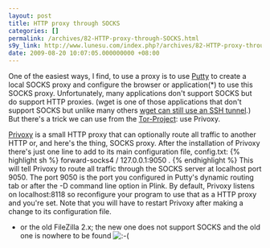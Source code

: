 ```yaml
---
layout: post
title: HTTP proxy through SOCKS
categories: []
permalink: /archives/82-HTTP-proxy-through-SOCKS.html
s9y_link: http://www.lunesu.com/index.php?/archives/82-HTTP-proxy-through-SOCKS.html
date: 2009-08-20 10:07:05.000000000 +08:00
---
```

One of the easiest ways, I find, to use a proxy is to use <a href="http://www.chiark.greenend.org.uk/~sgtatham/putty/" title="PuTTY">Putty</a> to create a local SOCKS proxy and configure the browser or application(*) to use this SOCKS proxy. Unfortunately, many applications don't support SOCKS but do support HTTP proxies. (wget is one of those applications that don't support SOCKS but unlike many others <a href="http://www.lunesu.com/archives/20-Tunneling-wget.html" title="Tunneling wget">wget can still use an SSH tunnel</a>.) But there's a trick we can use from the <a href="http://www.torproject.org/" title="Tor-Project">Tor-Project</a>: use Privoxy.

<a href="http://www.privoxy.org/" title="Privoxy">Privoxy</a> is a small HTTP proxy that can optionally route all traffic to another HTTP or, and here's the thing, SOCKS proxy. After the installation of Privoxy there's just one line to add to its main configuration file, config.txt:
{% highlight sh %}
forward-socks4   /               127.0.0.1:9050		.
{% endhighlight %}
This will tell Privoxy to route all traffic through the SOCKS server at localhost port 9050. The port 9050 is the port you configured in Putty's dynamic routing tab or after the -D command line option in Plink. By default, Privoxy listens on localhost:8118 so reconfigure your program to use that as a HTTP proxy and you're set. Note that you will have to restart Privoxy after making a change to its configuration file.

* or the old FileZilla 2.x; the new one does not support SOCKS and the old one is nowhere to be found <img src="http://www.lunesu.com/templates/default/img/emoticons/sad.png" alt=":-(" style="display: inline; vertical-align: bottom;" class="emoticon" />
